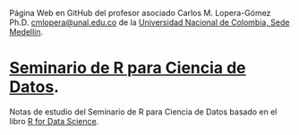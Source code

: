 Página Web en GitHub del profesor asociado Carlos M. Lopera-Gómez Ph.D. <cmlopera@unal.edu.co> de la [Universidad Nacional de Colombia, Sede Medellín](medellin.unal.edu.co).

# [Seminario de R para Ciencia de Datos](https://cmlopera.github.io/R-Seminar/).

Notas de estudio del Seminario de R para Ciencia de Datos basado en el libro [R for Data Science](http://shop.oreilly.com/product/0636920034407.do).





